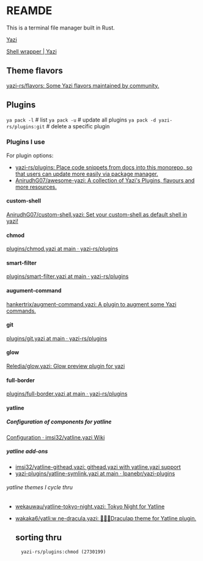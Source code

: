 # REAMDE

This is a terminal file manager built in Rust.

[Yazi](https://yazi-rs.github.io/)

[Shell wrapper | Yazi](https://yazi-rs.github.io/docs/quick-start#shell-wrapper)

## Theme flavors

[yazi-rs/flavors: Some Yazi flavors maintained by community.](https://github.com/yazi-rs/flavors)

## Plugins

`ya pack -l` # list
`ya pack -u` # update all plugins
`ya pack -d yazi-rs/plugins:git` # delete a specific plugin

### Plugins I use

For plugin options:

- [yazi-rs/plugins: Place code snippets from docs into this monorepo, so that users can update more easily via package manager.](https://github.com/yazi-rs/plugins?tab=readme-ov-file)
- [AnirudhG07/awesome-yazi: A collection of Yazi's Plugins, flavours and more resources.](https://github.com/AnirudhG07/awesome-yazi)

#### custom-shell

[AnirudhG07/custom-shell.yazi: Set your custom-shell as default shell in yazi!](https://github.com/AnirudhG07/custom-shell.yazi)

#### chmod

[plugins/chmod.yazi at main · yazi-rs/plugins](https://github.com/yazi-rs/plugins/tree/main/chmod.yazi)

#### smart-filter

[plugins/smart-filter.yazi at main · yazi-rs/plugins](https://github.com/yazi-rs/plugins/tree/main/smart-filter.yazi)

#### augument-command

[hankertrix/augment-command.yazi: A plugin to augment some Yazi commands.](https://github.com/hankertrix/augment-command.yazi?tab=readme-ov-file#arrow-arrow)

#### git

[plugins/git.yazi at main · yazi-rs/plugins](https://github.com/yazi-rs/plugins/tree/main/git.yazi)

#### glow

[Reledia/glow.yazi: Glow preview plugin for yazi](https://github.com/Reledia/glow.yazi)

#### full-border

[plugins/full-border.yazi at main · yazi-rs/plugins](https://github.com/yazi-rs/plugins/tree/main/full-border.yazi)

#### yatline

##### Configuration of components for yatline

[Configuration · imsi32/yatline.yazi Wiki](https://github.com/imsi32/yatline.yazi/wiki/Configuration)

##### yatline add-ons

- [imsi32/yatline-githead.yazi: githead.yazi with yatline.yazi support](https://github.com/imsi32/yatline-githead.yazi)
- [yazi-plugins/yatline-symlink.yazi at main · lpanebr/yazi-plugins](https://github.com/lpanebr/yazi-plugins/tree/main/yatline-symlink.yazi)

###### yatline themes I cycle thru

- [wekauwau/yatline-tokyo-night.yazi: Tokyo Night for Yatline](https://github.com/wekauwau/yatline-tokyo-night.yazi)
- [wakaka6/yatli:w
  ne-dracula.yazi: 🧛🏻‍♂️Draculap theme for Yatline plugin.](https://github.com/wakaka6/yatline-dracula.yazi)

  ## sorting thru

        yazi-rs/plugins:chmod (2730199)
